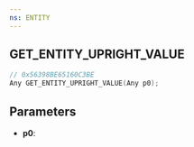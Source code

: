 ```yaml
---
ns: ENTITY
---
```

## GET_ENTITY_UPRIGHT_VALUE

```c
// 0x56398BE65160C3BE
Any GET_ENTITY_UPRIGHT_VALUE(Any p0);
```

## Parameters
* **p0**:
